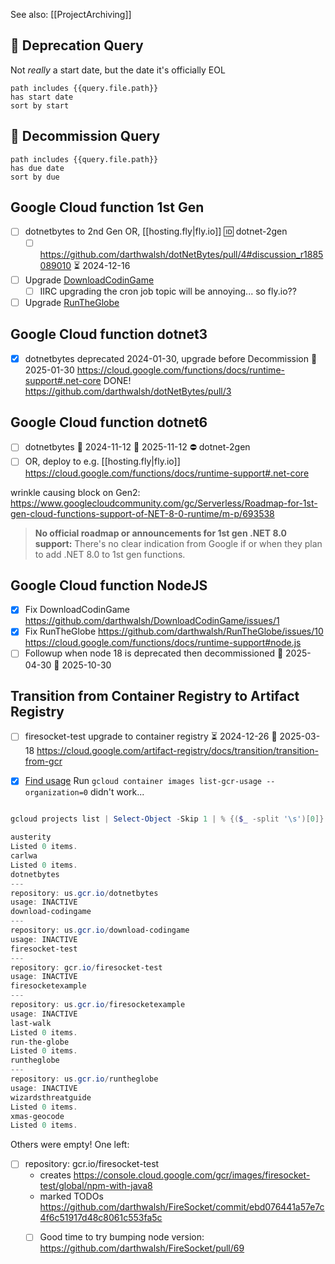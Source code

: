 See also: [[ProjectArchiving]]
## 🛫 Deprecation Query
Not *really* a start date, but the date it's officially EOL
```tasks
path includes {{query.file.path}}
has start date
sort by start
```

## 📅 Decommission Query
```tasks
path includes {{query.file.path}}
has due date
sort by due
```

## Google Cloud function 1st Gen
- [ ] dotnetbytes to 2nd Gen OR, [[hosting.fly|fly.io]] 🆔 dotnet-2gen
	- [ ] https://github.com/darthwalsh/dotNetBytes/pull/4#discussion_r1885089010 ⏳ 2024-12-16 
- [ ] Upgrade [DownloadCodinGame](https://github.com/darthwalsh/DownloadCodinGame/blob/b11bcf8befb24c69872e16b82edd235189f854c4/feed/functions/index.js#L1)
	- [ ] IIRC upgrading the cron job topic will be annoying... so fly.io??
- [ ] Upgrade [RunTheGlobe](https://github.com/darthwalsh/RunTheGlobe/blob/e88a0a93157832a199485f06be7135d068a3e682/functions/index.js#L2)
## Google Cloud function dotnet3
- [x] dotnetbytes deprecated 2024-01-30, upgrade before Decommission 📅 2025-01-30
https://cloud.google.com/functions/docs/runtime-support#.net-core
DONE! https://github.com/darthwalsh/dotNetBytes/pull/3
## Google Cloud function dotnet6
- [ ] dotnetbytes 🛫 2024-11-12 📅 2025-11-12 ⛔ dotnet-2gen
- [ ] OR, deploy to e.g. [[hosting.fly|fly.io]]
https://cloud.google.com/functions/docs/runtime-support#.net-core

wrinkle causing block on Gen2:
https://www.googlecloudcommunity.com/gc/Serverless/Roadmap-for-1st-gen-cloud-functions-support-of-NET-8-0-runtime/m-p/693538
>**No official roadmap or announcements for 1st gen .NET 8.0 support:** There's no clear indication from Google if or when they plan to add .NET 8.0 to 1st gen functions.
## Google Cloud function NodeJS
- [x] Fix DownloadCodinGame https://github.com/darthwalsh/DownloadCodinGame/issues/1
- [x] Fix RunTheGlobe https://github.com/darthwalsh/RunTheGlobe/issues/10
https://cloud.google.com/functions/docs/runtime-support#node.js
- [ ] Followup when node 18 is deprecated then decommissioned 🛫 2025-04-30  📅 2025-10-30

## Transition from Container Registry to Artifact Registry 
- [ ] firesocket-test upgrade to container registry ⏳ 2024-12-26 📅 2025-03-18
https://cloud.google.com/artifact-registry/docs/transition/transition-from-gcr

- [x] [Find usage](https://cloud.google.com/artifact-registry/docs/transition/check-gcr-usage#organization) 
Run `gcloud container images list-gcr-usage --organization=0` didn't work...
```powershell

gcloud projects list | Select-Object -Skip 1 | % {($_ -split '\s')[0]} | % {$_; gcloud container images list-gcr-usage --project=$_}

austerity
Listed 0 items.
carlwa
Listed 0 items.
dotnetbytes
---
repository: us.gcr.io/dotnetbytes
usage: INACTIVE
download-codingame
---
repository: us.gcr.io/download-codingame
usage: INACTIVE
firesocket-test
---
repository: gcr.io/firesocket-test
usage: INACTIVE
firesocketexample
---
repository: us.gcr.io/firesocketexample
usage: INACTIVE
last-walk
Listed 0 items.
run-the-globe
Listed 0 items.
runtheglobe
---
repository: us.gcr.io/runtheglobe
usage: INACTIVE
wizardsthreatguide
Listed 0 items.
xmas-geocode
Listed 0 items.
```
Others were empty! One left:
- [ ] repository: gcr.io/firesocket-test
	- creates https://console.cloud.google.com/gcr/images/firesocket-test/global/npm-with-java8
	- marked TODOs https://github.com/darthwalsh/FireSocket/commit/ebd076441a57e7c4f6c51917d48c8061c553fa5c
	- [ ] Good time to try bumping node version: https://github.com/darthwalsh/FireSocket/pull/69


